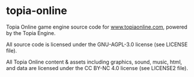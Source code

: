 topia-online
============

Topia Online game engine source code for www.topiaonline.com, powered by the Topia Engine.

All source code is licensed under the GNU-AGPL-3.0 license (see LICENSE file).

All Topia Online content & assets including graphics, sound, music, html, and data are licensed under the CC BY-NC 4.0 license (see LICENSE2 file).
